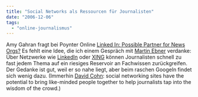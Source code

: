 ```yaml
---
title: "Social Networks als Ressourcen für Journalisten"
date: "2006-12-06"
tags: 
  - "online-journalismus"
---
```


Amy Gahran fragt bei Poynter Online [Linked In: Possible Partner for News Orgs?](http://www.poynter.org/column.asp?id=31&1aid=114797 "Poynter Online - E-Media Tidbits") Es fehlt eine Idee, die ich einem Gespräch mit [Martin Ebner](http://lamp.tu-graz.ac.at/~i203/ebner/home.html "Martin Ebner") verdanke: Über Netzwerke wie [LinkedIn](http://www.linkedin.com/ "LinkedIn: Relationships Matter") oder [XING](https://www.xing.com/ "XING") können Journalisten schnell zu fast jedem Thema auf ein riesiges Reservoir an Fachwissen zurückgreifen. Der Gedanke ist gut, weil er so nahe liegt, aber beim raschen Googeln findet sich wenig dazu. (Immerhin [David Cohn](http://www.newassignment.net/blog/david_cohn/nov2006/16/the_top_thinkers "Top Thinkers in Online Journalism and Social Networking Sites Collide | NewAssignment.Net"): social networking sites have the potential to bring like-minded people together to help journalists tap into the wisdom of the crowd.)
